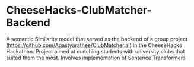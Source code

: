 # CheeseHacks-ClubMatcher-Backend
A semantic Similarity model that served as the backend of a group project (https://github.com/Agastyarathee/ClubMatcher.ai) in the CheeseHacks Hackathon. Project aimed at matching students with university clubs that suited them the most. Involves implementation of Sentence Transformers  
